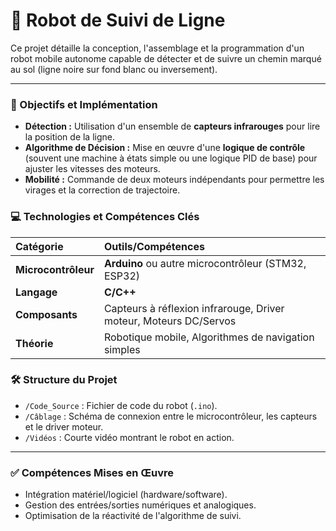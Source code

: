 # 📍 Robot de Suivi de Ligne

Ce projet détaille la conception, l'assemblage et la programmation d'un robot mobile autonome capable de détecter et de suivre un chemin marqué au sol (ligne noire sur fond blanc ou inversement).

---

### 🎯 Objectifs et Implémentation

* **Détection :** Utilisation d'un ensemble de **capteurs infrarouges** pour lire la position de la ligne.
* **Algorithme de Décision :** Mise en œuvre d'une **logique de contrôle** (souvent une machine à états simple ou une logique PID de base) pour ajuster les vitesses des moteurs.
* **Mobilité :** Commande de deux moteurs indépendants pour permettre les virages et la correction de trajectoire.

### 💻 Technologies et Compétences Clés

| Catégorie | Outils/Compétences |
| :--- | :--- |
| **Microcontrôleur** | **Arduino** ou autre microcontrôleur (STM32, ESP32) |
| **Langage** | **C/C++** |
| **Composants** | Capteurs à réflexion infrarouge, Driver moteur, Moteurs DC/Servos |
| **Théorie** | Robotique mobile, Algorithmes de navigation simples |

### 🛠️ Structure du Projet

* `/Code_Source` : Fichier de code du robot (`.ino`).
* `/Câblage` : Schéma de connexion entre le microcontrôleur, les capteurs et le driver moteur.
* `/Vidéos` : Courte vidéo montrant le robot en action.

---

### ✅ Compétences Mises en Œuvre

* Intégration matériel/logiciel (hardware/software).
* Gestion des entrées/sorties numériques et analogiques.
* Optimisation de la réactivité de l'algorithme de suivi.
